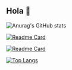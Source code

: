 ## Hola 👋
![Anurag's GitHub stats](https://github-readme-stats.vercel.app/api?username=Enigama&show_icons=true&theme=tokyonight&show=reviews,discussions_started,discussions_answered,prs_merged,prs_merged_percentage)

[![Readme Card](https://github-readme-stats.vercel.app/api/pin/?username=Enigama&repo=miss.nvim&theme=tokyonight)](https://github.com/Enigama/miss.nvim)

[![Readme Card](https://github-readme-stats.vercel.app/api/pin/?username=Enigama&repo=Dactyl&theme=tokyonight)](https://github.com/Enigama/Dactyl)

[![Top Langs](https://github-readme-stats.vercel.app/api/top-langs/?username=Enigama&layout=pie&theme=tokyonight)](https://github.com/Enigama)
